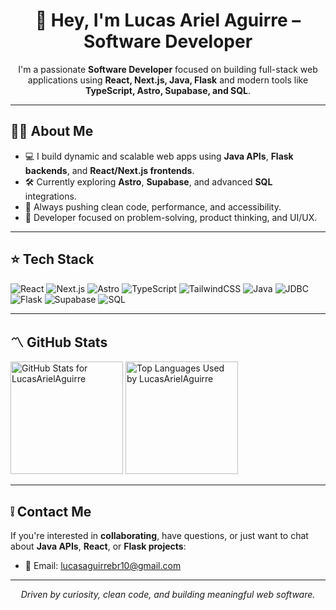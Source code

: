 <h1 align="center">👋 Hey, I'm Lucas Ariel Aguirre – Software Developer </h1>

<p align="center">
  I'm a passionate <strong>Software Developer</strong> focused on building full-stack web applications using <strong>React, Next.js, Java, Flask</strong> and modern tools like <strong>TypeScript, Astro, Supabase, and SQL</strong>.
</p>

---

## 🧑‍🦰 About Me

- 💻 I build dynamic and scalable web apps using **Java APIs**, **Flask backends**, and **React/Next.js frontends**.
- 🛠️ Currently exploring **Astro**, **Supabase**, and advanced **SQL** integrations.
- 🧪 Always pushing clean code, performance, and accessibility.
- 🎯 Developer focused on problem-solving, product thinking, and UI/UX.

---

## ⭐ Tech Stack

<p>
  <img alt="React" src="https://img.shields.io/badge/React-20232A?style=for-the-badge&logo=react&logoColor=61DAFB" />
  <img alt="Next.js" src="https://img.shields.io/badge/Next.js-000000?style=for-the-badge&logo=nextdotjs&logoColor=white" />
  <img alt="Astro" src="https://img.shields.io/badge/Astro-000000?style=for-the-badge&logo=astro&logoColor=white" />
  <img alt="TypeScript" src="https://img.shields.io/badge/TypeScript-3178C6?style=for-the-badge&logo=typescript&logoColor=white" />
  <img alt="TailwindCSS" src="https://img.shields.io/badge/TailwindCSS-38B2AC?style=for-the-badge&logo=tailwind-css&logoColor=white" />
  <img alt="Java" src="https://img.shields.io/badge/Java-ED8B00?style=for-the-badge&logo=java&logoColor=white" />
  <img alt="JDBC" src="https://img.shields.io/badge/JDBC-007396?style=for-the-badge&logo=java&logoColor=white" />
  <img alt="Flask" src="https://img.shields.io/badge/Flask-000000?style=for-the-badge&logo=flask&logoColor=white" />
  <img alt="Supabase" src="https://img.shields.io/badge/Supabase-3ECF8E?style=for-the-badge&logo=supabase&logoColor=white" />
  <img alt="SQL" src="https://img.shields.io/badge/SQL-4479A1?style=for-the-badge&logo=postgresql&logoColor=white" />
</p>

---

##  〽️ GitHub Stats

<p>
  <img alt="GitHub Stats for LucasArielAguirre" src="https://github-readme-stats.vercel.app/api?username=LucasArielAguirre&show_icons=true&theme=tokyonight&hide_border=true" height="180" />
  <img alt="Top Languages Used by LucasArielAguirre" src="https://github-readme-stats.vercel.app/api/top-langs/?username=LucasArielAguirre&layout=compact&theme=tokyonight&hide_border=true" height="180"/>
</p>

---

## ❕ Contact Me

If you're interested in **collaborating**, have questions, or just want to chat about **Java APIs**, **React**, or **Flask projects**:

- 📩 Email: [lucasaguirrebr10@gmail.com](mailto:lucasaguirrebr10@gmail.com)

---

<p align="center">
  <em>Driven by curiosity, clean code, and building meaningful web software.</em>
</p>
